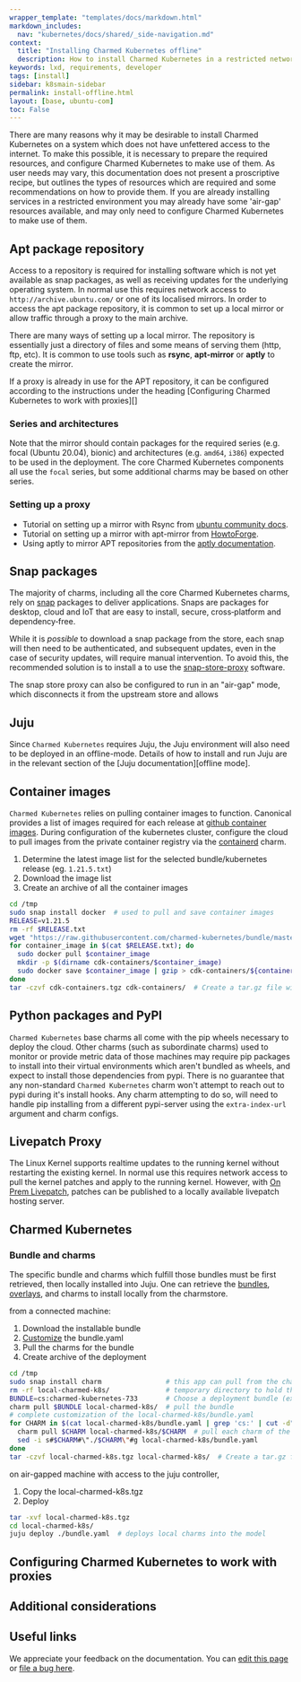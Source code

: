 ```yaml
---
wrapper_template: "templates/docs/markdown.html"
markdown_includes:
  nav: "kubernetes/docs/shared/_side-navigation.md"
context:
  title: "Installing Charmed Kubernetes offline"
  description: How to install Charmed Kubernetes in a restricted network
keywords: lxd, requirements, developer
tags: [install]
sidebar: k8smain-sidebar
permalink: install-offline.html
layout: [base, ubuntu-com]
toc: False
---
```


There are many reasons why it may be desirable to install Charmed Kubernetes
on a system which does not have unfettered access to the internet. To make
this possible, it is necessary to prepare the required resources, and configure
Charmed Kubernetes to make use of them.
As user needs may vary, this documentation does not present a proscriptive 
recipe, but outlines the types of resources which are required and some 
recommendations on how to provide them. If you are already installing 
services in a restricted environment you may already have some 'air-gap'
resources available, and may only need to configure Charmed Kubernetes to
make use of them.

## Apt package repository

Access to a repository is required for installing software which is not yet available 
as snap packages, as well as receiving updates for the underlying operating system. 
In normal use this requires network access to  `http://archive.ubuntu.com/` or one
of its localised mirrors.
In order to access the apt package repository, it is common to set up a local 
mirror or allow traffic through a proxy to the main archive.

There are many ways of setting up a local mirror. The repository is essentially just
a directory of files and some means of serving them (http, ftp, etc). It is common to
use tools such as **rsync**, **apt-mirror** or **aptly** to create the mirror.

If a proxy is already in use for the APT repository, it can be configured
according to the instructions under the heading 
[Configuring Charmed Kubernetes to work with proxies][]

### Series and architectures

Note that the mirror should contain packages for the required series (e.g. focal 
(Ubuntu 20.04), bionic) and architectures (e.g. `amd64`, `i386`) expected to be used
in the deployment. The core Charmed Kubernetes components all use the `focal` series,
but some additional charms may be based on other series.

### Setting up a proxy

- Tutorial on setting up a mirror with Rsync from [ubuntu community docs][rsync].
- Tutorial on setting up a mirror with apt-mirror from [HowtoForge][apt-mirror].
- Using aptly to mirror APT repositories from the [aptly documentation][aptly].

## Snap packages

The majority of charms, including all the core Charmed Kubernetes charms, rely on
[snap][] packages to deliver applications. Snaps are packages for desktop, cloud and
IoT that are easy to install, secure, cross‐platform and dependency‐free.

While it is _possible_ to download a snap package from the store, each snap will then
need to be authenticated, and subsequent updates, even in the case of security
updates, will require manual intervention. To avoid this, the recommended
solution is to install a to use the [snap-store-proxy][] software.

The snap store proxy can also be configured to run in an "air-gap" mode, which 
disconnects it from the upstream store and allows  

## Juju 

Since `Charmed Kubernetes` requires Juju, the Juju environment will also 
need to be deployed in an offline-mode. Details of how to install and run Juju
are in the relevant section of the [Juju documentation][offline mode].

## Container images

`Charmed Kubernetes` relies on pulling container images to function. Canonical provides a 
list of images required for each release at [github container images][github-container-images]. 
During configuration of the kubernetes cluster, configure the cloud to pull images from the
private container registry via the [containerd][] charm.  

1. Determine the latest image list for the selected bundle/kubernetes release (eg. `1.21.5.txt`)
1. Download the image list
1. Create an archive of all the container images
```bash
cd /tmp
sudo snap install docker  # used to pull and save container images
RELEASE=v1.21.5
rm -rf $RELEASE.txt
wget "https://raw.githubusercontent.com/charmed-kubernetes/bundle/master/container-images/$RELEASE.txt"
for container_image in $(cat $RELEASE.txt); do
  sudo docker pull $container_image
  mkdir -p $(dirname cdk-containers/$container_image)
  sudo docker save $container_image | gzip > cdk-containers/${container_image}.tgz
done
tar -czvf cdk-containers.tgz cdk-containers/  # Create a tar.gz file with the container images
```


## Python packages and PyPI

`Charmed Kubernetes` base charms all come with the pip wheels necessary to deploy the cloud.
Other charms (such as subordinate charms) used to monitor or provide metric data of those
machines may require pip packages to install into their virtual environments which aren't
bundled as wheels, and expect to install those dependencies from pypi. There is no
guarantee that any non-standard `Charmed Kubernetes` charm won't attempt to reach out to pypi
during it's install hooks. Any charm attempting to do so, will need to handle pip installing
from a different pypi-server using the `extra-index-url` argument and charm configs.

## Livepatch Proxy

The Linux Kernel supports realtime updates to the running kernel without restarting
the existing kernel. In normal use this requires network access to pull the kernel 
patches and apply to the running kernel. However, with [On Prem Livepatch][on-prem-livepatch],
patches  can be published to a locally available livepatch hosting server.


## Charmed Kubernetes 

### Bundle and charms
The specific bundle and charms which fulfill those bundles must be first retrieved, then locally installed
into Juju. One can retrieve the [bundles][], [overlays][], and charms to install locally
from the charmstore. 

from a connected machine:

1. Download the installable bundle
1. [Customize][customize-bundle] the bundle.yaml
1. Pull the charms for the bundle
1. Create archive of the deployment

```bash
cd /tmp
sudo snap install charm                # this app can pull from the charm store
rm -rf local-charmed-k8s/              # temporary directory to hold the entire bundle
BUNDLE=cs:charmed-kubernetes-733       # Choose a deployment bundle (example is 1.21.x)
charm pull $BUNDLE local-charmed-k8s/  # pull the bundle
# complete customization of the local-charmed-k8s/bundle.yaml
for CHARM in $(cat local-charmed-k8s/bundle.yaml | grep 'cs:' | cut -d":" -f2- | sort | uniq); do
  charm pull $CHARM local-charmed-k8s/$CHARM  # pull each charm of the bundle
  sed -i s#$CHARM#\"./$CHARM\"#g local-charmed-k8s/bundle.yaml
done
tar -czvf local-charmed-k8s.tgz local-charmed-k8s/  # Create a tar.gz file with the bundle
```

on air-gapped machine with access to the juju controller, 
1. Copy the local-charmed-k8s.tgz
1. Deploy
```bash
tar -xvf local-charmed-k8s.tgz
cd local-charmed-k8s/
juju deploy ./bundle.yaml  # deploys local charms into the model
```



## Configuring Charmed Kubernetes to work with proxies


## Additional considerations


## Useful links


<!-- IMAGES -->



<!-- LINKS -->

[aptly]: https://www.aptly.info/
[bundles]: /kubernetes/docs/supported-versions
[apt-mirror]: https://apt-mirror.github.io/
[containerd]: https://ubuntu.com/kubernetes/docs/1.21/charm-containerd
[controller-config]: https://juju.is/docs/olm/create-controllers
[credentials]: https://juju.is/docs/olm/credentials
[customize-bundle]: /kubernetes/docs/install-manual#customising-the-bundle-install
[github-container-images]: https://github.com/charmed-kubernetes/bundle/tree/master/container-images
[juju-bundle]: https://juju.is/docs/sdk/bundles
[juju-constraints]: https://juju.is/docs/olm/constraints
[juju-docs]: https://juju.is/docs/olm/installing-juju
[juju-gui]: https://juju.is/docs/olm/accessing-juju%E2%80%99s-web-interface
[offline-mode]: https://juju.is/docs/t/offline-mode-strategies/1071
[on-prem-livepatch]: https://ubuntu.com/security/livepatch/docs/on_prem
[overlays]: /kubernetes/docs/install-manual#overlay
[quickstart]: /kubernetes/docs/quickstart
[snap]: https://snapcraft.io
[snaps]: https://docs.snapcraft.io/snap-documentation
[snap-store-proxy]: https://docs.ubuntu.com/snap-store-proxy
[rsync]: https://help.ubuntu.com/community/Rsyncmirror
[apt-mirror]: https://www.howtoforge.com/local_debian_ubuntu_mirror
[aptly]: https://www.aptly.info/doc/overview/

<!-- FEEDBACK -->
<div class="p-notification--information">
  <p class="p-notification__response">
    We appreciate your feedback on the documentation. You can
    <a href="https://github.com/charmed-kubernetes/kubernetes-docs/edit/master/pages/k8s/install-offline.md" class="p-notification__action">edit this page</a>
    or
    <a href="https://github.com/charmed-kubernetes/kubernetes-docs/issues/new" class="p-notification__action">file a bug here</a>.
  </p>
</div>
